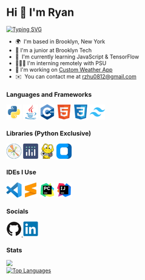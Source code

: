 # Hi 👋 I'm Ryan
<a href="https://www.github.com/rzhu-0812" target="_blank">
  <picture>
    <source media="(prefers-color-scheme: dark)" 
            srcset="https://readme-typing-svg.demolab.com?font=Fira+Code&size=16&pause=1000&random=true&width=435&height=50&lines=3+Years+Coding+Experience+%F0%9F%92%BC;Student+Dev+%F0%9F%92%BB;Learning+and+Growing+%F0%9F%92%AA%F0%9F%8F%BB;Python+%2F+Java+Enthusiast+%F0%9F%90%8D%E2%98%95" />
    <source media="(prefers-color-scheme: light)" 
            srcset="https://readme-typing-svg.demolab.com?font=Fira+Code&size=16&pause=1000&color=3274FF&random=true&width=435&height=50&lines=3+Years+Coding+Experience+%F0%9F%92%BC;Student+Dev+%F0%9F%92%BB;Learning+and+Growing+%F0%9F%92%AA%F0%9F%8F%BB;Python+%2F+Java+Enthusiast+%F0%9F%90%8D%E2%98%95" />
    <img src="https://readme-typing-svg.demolab.com?font=Fira+Code&size=16&pause=1000&color=3274FF&random=true&width=435&height=25&lines=3+Years+Coding+Experience+%F0%9F%92%BC;Student+Dev+%F0%9F%92%BB;Learning+and+Growing+%F0%9F%92%AA%F0%9F%8F%BB;Python+%2F+Java+Enthusiast+%F0%9F%90%8D%E2%98%95" alt="Typing SVG" />
  </picture>
</a>

* 🌍  I'm based in Brooklyn, New York
* 🏫  I'm a junior at Brooklyn Tech
* 🧠  I'm currently learning JavaScript & TensorFlow
* 🧑🏻‍💻  I'm interning remotely with PSU
* 🚀  I'm working on [Custom Weather App](http://github.com/rzhu-0812/Weather-App)
* ✉️  You can contact me at [rzhu0812@gmail.com](mailto:rzhu0812@gmail.com)


### Languages and Frameworks

<p align="left">
  <a href="https://www.python.org/" target="_blank" rel="noreferrer"><img src="https://github.com/rzhu-0812/rzhu-0812/blob/main/Logos/Languages/python.png" width="40" height="40" alt="Python" /></a>
  <a href="https://www.oracle.com/java/" target="_blank" rel="noreferrer"><img src="https://github.com/rzhu-0812/rzhu-0812/blob/main/Logos/Languages/java.png" width="40" height="40" alt="Java" /></a>
  <a href="https://docs.microsoft.com/en-us/cpp/?view=msvc-170" target="_blank" rel="noreferrer"><img src="https://github.com/rzhu-0812/rzhu-0812/blob/main/Logos/Languages/cpp.png" width="40" height="40" alt="C++" /></a>
  <a href="https://developer.mozilla.org/en-US/docs/Glossary/HTML5" target="_blank" rel="noreferrer"><img src="https://github.com/rzhu-0812/rzhu-0812/blob/main/Logos/Languages/html5.png" width="40" height="40" alt="HTML5" /></a>
  <a href="https://www.w3.org/TR/CSS/#css" target="_blank" rel="noreferrer"><img src="https://github.com/rzhu-0812/rzhu-0812/blob/main/Logos/Languages/css3.png" width="40" height="40" alt="CSS3" /></a>
  <a href="https://tailwindcss.com/" target="_blank" rel="noreferrer"><img src="https://github.com/rzhu-0812/rzhu-0812/blob/main/Logos/Frameworks/tailwind.png" width="40" height="40" alt="TailwindCSS" /></a>
</p>


### Libraries (Python Exclusive)

<a href="https://matplotlib.org/" target="_blank" rel="noreferrer"><img src="https://github.com/rzhu-0812/rzhu-0812/blob/main/Logos/Libraries/matplotlib.png" wodth="40" height="40" alt="MatPlotLib" /></a>
<a href="https://plotly.com/" target="_blank" rel="noreferrer"><img src="https://github.com/rzhu-0812/rzhu-0812/blob/main/Logos/Libraries/plotly.png" width="40" height="40" alt="Plotly" /></a>
<a href="https://www.pygame.org/news" target="_blank" rel="noreferrer"><img src="https://github.com/rzhu-0812/rzhu-0812/blob/main/Logos/Libraries/pygame.png" wodth="40" height="40" alt="MatPlotLib" /></a>
<a href="https://customtkinter.tomschimansky.com/" target="_blank" rel="noreferrer"><img src="https://github.com/rzhu-0812/rzhu-0812/blob/main/Logos/Libraries/customtkinter.png" width="40" height="40" alt="Plotly" /></a>


### IDEs I Use

<p align="left">
  <a href="https://code.visualstudio.com/" target="_blank" rel="noreferrer"><img src="https://github.com/rzhu-0812/rzhu-0812/blob/main/Logos/IDEs/vscode.png" width="40" height="40" alt="VS Code" /></a>
  <a href="https://www.sublimetext.com/" target="_blank" rel="noreferrer"><img src="https://github.com/rzhu-0812/rzhu-0812/blob/main/Logos/IDEs/sublime.png" width="40" height="40" alt="VS Code" /></a>
  <a href="https://www.jetbrains.com/pycharm/" target="_blank" rel="noreferrer"><img src="https://github.com/rzhu-0812/rzhu-0812/blob/main/Logos/IDEs/pycharm.png" width="40" height="40" alt="Sublime Text" /></a>
  <a href="https://www.jetbrains.com/idea/" target="_blank" rel="noreferrer"><img src="https://github.com/rzhu-0812/rzhu-0812/blob/main/Logos/IDEs/intellij.png" width="40" height="40" alt="Sublime Text" /></a>
</p>


### Socials

<p align="left">   
  <a href="https://www.github.com/rzhu-0812" target="_blank" rel="noreferrer">
    <picture>
      <source media="(prefers-color-scheme: dark)" srcset="https://github.com/rzhu-0812/rzhu-0812/blob/main/Logos/Social/github-dark.png" />
      <source media="(prefers-color-scheme: light)" srcset="https://github.com/rzhu-0812/rzhu-0812/blob/main/Logos/Social/github.png" /> <img src="https://github.com/rzhu-0812/rzhu-0812/blob/main/Logos/Social/github.png" width="40" height="40" />
    </picture>
  </a>
  <a href="https://www.linkedin.com/in/ryan-zhu-b1310532a" target="_blank" rel="noreferrer">
    <img src="https://github.com/rzhu-0812/rzhu-0812/blob/main/Logos/Social/linkedin.png" width="40" height="40" />
  </a>
</p>


### Stats

<p>
  <a href="https://www.github.com/rzhu-0812" target="_blank">
    <picture>
      <source media="(prefers-color-scheme: dark)" srcset="https://github-readme-streak-stats.herokuapp.com?user=rzhu-0812&theme=dark&background=0d1217&hide_border=true" />
      <source media="(prefers-color-scheme: light)" srcset="https://github-readme-streak-stats.herokuapp.com?user=rzhu-0812&hide_border=true" />
      <img src="https://github-readme-streak-stats.herokuapp.com?user=rzhu-0812&hide_border=true" />
    </picture> 
  </a>
  
  <br />
  
  <a href="https://www.github.com/rzhu-0812" target="_blank">
    <picture>
      <source media="(prefers-color-scheme: dark)" 
              srcset="https://github-readme-stats.vercel.app/api/top-langs/?username=rzhu-0812&langs_count=10&title_color=f97316&text_color=ffffff&icon_color=facc15&bg_color=0d1217&hide_border=true&locale=en&custom_title=Top%20%Languages" />
      <source media="(prefers-color-scheme: light)" 
              srcset="https://github-readme-stats.vercel.app/api/top-langs/?username=rzhu-0812&langs_count=10&title_color=f97316&text_color=1c1917&icon_color=facc15&bg_color=ffffff&hide_border=true&locale=en&custom_title=Top%20%Languages" />
      <img src="https://github-readme-stats.vercel.app/api/top-langs/?username=rzhu-0812&langs_count=10&title_color=f97316&text_color=ffffff&icon_color=facc15&bg_color=1c1917&hide_border=true&locale=en&custom_title=Top%20%Languages" alt="Top Languages" />
    </picture>
  </a>
</p>
